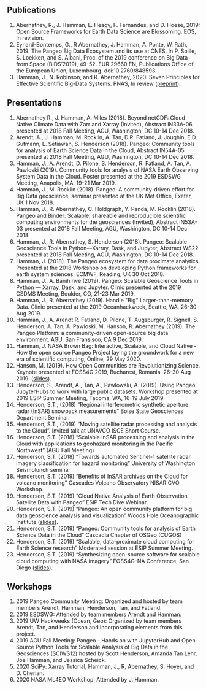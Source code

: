 ## Publications
1. Abernathey, R., J. Hamman, L. Heagy, F. Fernandes, and D. Hoese, 2019: Open Source Frameworks for Earth Data Science are Blossoming. EOS, In revision.
1. Eynard-Bontemps, G., R Abernathey, J. Hamman, A. Ponte, W. Rath, 2019: The Pangeo Big Data Ecosystem and its use at CNES. In P. Soille, S. Loekken, and S. Albani, Proc. of the 2019 conference on Big Data from Space (BiDS’2019), 49-52. EUR 29660 EN, Publications Office of the European Union, Luxembourg. doi:10.2760/848593.
1. Hamman, J., N. Robinson, and R. Abernathey, 2020: Seven Principles for Effective Scientific Big-Data Systems. PNAS, In review ([preprint](https://arxiv.org/abs/1908.03356)).

## Presentations
1. Abernathey R., J. Hamman, A. Miles (2018). Beyond netCDF: Cloud Native Climate Data with Zarr and Xarray (Invited), Abstract IN33A-06 presented at 2018 Fall Meeting, AGU, Washington, DC 10-14 Dec 2018.
1. Arendt, A., J. Hamman, M. Rocklin, A. Tan, D.R. Fatland, J. Joughin, E.D. Gutmann, L. Setiawan, S. Henderson (2018). Pangeo: Community tools for analysis of Earth Science Data in the Cloud, Abstract IN54A-05 presented at 2018 Fall Meeting, AGU, Washington, DC 10-14 Dec 2018.
1. Hamman, J., A. Arendt, D. Pilone, S. Henderson, R. Fatland, A. Tan, A. Pawloski (2019). Community tools for analysis of NASA Earth Observing System Data in the Cloud. Poster presented at the 2019 ESDSWG Meeting, Anapolis, MA, 19-21 Mar 2019.
1. Hamman, J., M. Rocklin (2018). Pangeo: A community-driven effort for Big Data geoscience, seminar presented at the UK Met Office, Exeter, UK 1 Nov 2018.
1. Hamman, J., R. Abernathey, C. Holdgraph, Y. Panda, M. Rocklin (2018). Pangeo and Binder: Scalable, shareable and reproducible scientific computing environments for the geosciences (Invited), Abstract IN53A-03 presented at 2018 Fall Meeting, AGU, Washington, DC 10-14 Dec 2018.
1. Hamman, J., R. Abernathey, S. Henderson (2018). Pangeo: Scalable Geoscience Tools in Python—Xarray, Dask, and Jupyter, Abstract WS22 presented at 2018 Fall Meeting, AGU, Washington, DC 10-14 Dec 2018.
1. Hamman, J. (2018). The Pangeo ecosystem for data proximate analytics. Presented at the 2018 Workshop on developing Python frameworks for earth system sciences, ECMWF, Reading, UK 30 Oct 2018.
1. Hamman, J., A. Banihirwe (2019). Pangeo: Scalable Geoscience Tools in Python — Xarray, Dask, and Jupyter. Clinic presented at the 2019 CSDMS Meeting, Boulder, CO, 21-23 Mar 2019.
1. Hamman, J., R. Abernathey (2019). Handle "Big" Larger-than-memory Data. Clinic presented at the 2019 Oceanhackweek, Seattle, WA, 26-30 Aug 2019.
1. Hamman, J., A. Arendt R. Fatland, D. Pilone, T. Augspurger, R. Signell, S. Henderson, A. Tan, A. Pawloski, M. Hanson, R. Abernathey (2019). The Pangeo Platform: a community-driven open-source big data environment. AGU, San Fransisco, CA 9 Dec 2019.
1. Hamman, J. NASA Brown Bag: Interactive, Scalable, and Cloud Native - How the open source Pangeo Project laying the groundwork for a new era of scientific computing, Online, 29 May 2020.
1. Hanson, M. (2019). How Open Communities are Revolutionizing Science. Keynote presented at FOSS4G 2019, Bucharest, Romania, 26-30 Aug 2019. ([slides](https://media.ccc.de/v/bucharest-471-how-open-is-revolutionizing-science)).
1. Henderson, S., Arendt, A., Tan, A., Pawlowski, A. (2019). Using Pangeo JupyterHubs to work with large public datasets. Workshop presented at 2019 ESIP Summer Meeting, Tacoma, WA, 16-19 July 2019.
1. Henderson, S.T., (2018) “Regional interferometric synthetic aperture radar (InSAR) snowpack measurements” Boise State Geosciences Department Seminar.
1. Henderson, S.T., (2019) “Moving satellite radar processing and analysis to the Cloud”. Invited talk at UNAVCO ISCE Short Course.
1. Henderson, S.T. (2018) “Scalable InSAR processing and analysis in the Cloud with applications to geohazard monitoring in the Pacific Northwest” (AGU Fall Meeting)
1. Henderson, S.T. (2018) “Towards automated Sentinel-1 satellite radar imagery classification for hazard monitoring” University of Washington Seismolunch seminar
1. Henderson, S.T. (2019) “Benefits of InSAR archives on the Cloud for volcano monitoring” Cascades Volcano Observatory NISAR CVO Workshop. 
1. Henderson, S.T. (2019) “Cloud Native Analysis of Earth Observation Satellite Data with Pangeo” ESIP Tech Dive Webinar.
1. Henderson, S.T. (2019) “Pangeo: An open community platform for big data geoscience analysis and visualization” Woods Hole Oceanographic Institute ([slides](http://bit.ly/pangeo-whoi)).
1. Henderson, S.T. (2019) “Pangeo: Community tools for analysis of Earth Science Data in the Cloud” Cascadia Chapter of OSGeo (CUGOS)
1. Henderson, S.T. (2019) “Scalable, data-proximate cloud computing for Earth Science research” Moderated session at ESIP Summer Meeting.
1. Henderson, S.T. (2019) “Synthesizing open-source software for scalable cloud computing with NASA imagery” FOSS4G-NA Conference, San Diego ([slides](http://bit.ly/pangeo-foss4g)).

## Workshops
1. 2019 Pangeo Community Meeting: Organized and hosted by team members Arendt, Hamman, Henderson, Tan, and Fatland.
1. 2019 ESDSWG: Attended by team members Arendt and Hamman. 
1. 2019 UW Hackweeks (Ocean, Geo): Organized by team members Arendt, Tan, and Henderson and incorporating elements from this project.
1. 2019 AGU Fall Meeting: Pangeo - Hands on with JupyterHub and Open-Source Python Tools for Scalable Analysis of Big Data in the Geosciences (SCIWS12) hosted by Scott Henderson, Amanda Tan Lehr, Joe Hamman, and Jessica Scheick.
1. 2020 SciPy: Xarray Tutorial, Hamman, J., R, Abernathey, S. Hoyer, and D. Cherian.
1. 2020 NASA ML4EO Workshop: Attended by J. Hamman.
